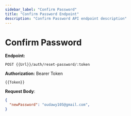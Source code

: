 ```yaml
---
sidebar_label: "Confirm Password"
title: "Confirm Password Endpoint"
description: "Confirm Password API endpoint description"
---
```


# Confirm Password

**Endpoint:**

```
POST {{Url}}/auth/reset-password/:token
```

**Authorization:** Bearer Token

```
{{Token}}
```

**Request Body**:

```json
{
  "newPassword": "oudawy105@gmail.com",
}
```

